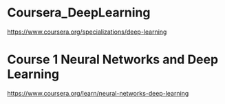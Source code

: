 # Coursera_DeepLearning
https://www.coursera.org/specializations/deep-learning

# Course 1 Neural Networks and Deep Learning
https://www.coursera.org/learn/neural-networks-deep-learning

